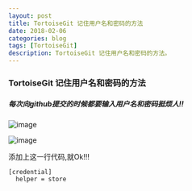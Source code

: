 ```yaml
---
layout: post
title: TortoiseGit 记住用户名和密码的方法
date: 2018-02-06
categories: blog
tags: [TortoiseGit]
description: TortoiseGit 记住用户名和密码的方法。
---
```

### TortoiseGit 记住用户名和密码的方法
##### 每次向github提交的时候都要输入用户名和密码挺烦人!!

![image](https://note.youdao.com/yws/api/personal/file/FD3097BE97FD45238A045CFC2E307E03?method=download&shareKey=fad03aa1fa04b6523e94177016a8036d)

![image](https://note.youdao.com/yws/api/personal/file/FDC565EE518A4D858080EB806FE585F9?method=download&shareKey=f3534cd0abe8cb5fad2de31bfb783674)


添加上这一行代码,就Ok!!!

```
[credential]        
  helper = store 
```
